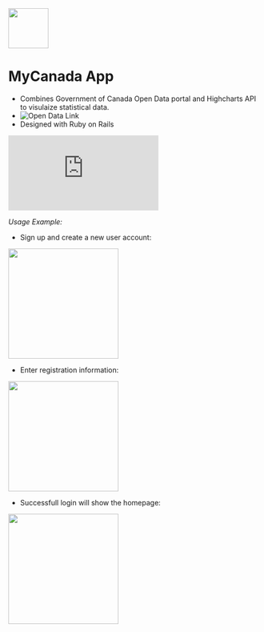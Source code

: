 
<img src="https://github.com/travelln/MyCanada-App/blob/master/app/assets/images/flag.png" width="80">

# MyCanada App

* Combines Government of Canada Open Data portal and Highcharts API to visulaize statistical data. 
* ![Open Data Link](http://open.canada.ca/en/open-data)
* Designed with Ruby on Rails

![Project Development Documentation](https://github.com/travelln/MyCanada-App/blob/master/iteration%203.pdf)

*Usage Example:*

* Sign up and create a new user account:

<img src="https://github.com/travelln/MyCanada-App/blob/master/app/assets/images/sign%20up.png" width="220">

* Enter registration information:

<img src="https://github.com/travelln/MyCanada-App/blob/master/app/assets/images/register.PNG" width="220">

* Successfull login will show the homepage:

<img src="https://github.com/travelln/MyCanada-App/blob/master/app/assets/images/homepage.png" width="220">
